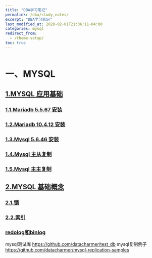 ```yaml
---
title: "DBA学习笔记"
permalink: /dba/study_notes/
excerpt: "DBA学习笔记"
last_modified_at: 2020-02-01T21:36:11-04:00
categories: mysql
redirect_from:
  - /theme-setup/
toc: true
---
```


<img src="{{ site.url }}{{ site.baseurl }}/assets/images/unsplash-image-2.jpg" alt="">

# 一、MYSQL

## [1.MYSQL 应用基础](/dba/mysql-base/)
### [1.1.Mariadb 5.5.67 安装](/dba/mariadb-setup/)
### [1.2.Mariadb 10.4.12 安装](/dba/install-mariadb10/) 
### [1.3.Mysql 5.6.46 安装](/dba/install-mysql57/) 
### [1.4.Mysql 主从复制](/dba/mysql-master-slave-replication/) 
### [1.5.Mysql 主主复制]( )  

## [2.MYSQL 基础概念](/dba/mysql-concept/)
### [2.1.锁](/dba/mysql-lock/)
### [2.2.索引](/dba/mysql-index/)
### [redolog和binlog](/dba/mysql-redolog-binlog/)

mysql测试库 https://github.com/datacharmer/test_db
mysql复制例子 https://github.com/datacharmer/mysql-replication-samples
